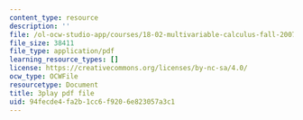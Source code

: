 ```yaml
---
content_type: resource
description: ''
file: /ol-ocw-studio-app/courses/18-02-multivariable-calculus-fall-2007/94fecde4fa2b1cc6f9206e823057a3c1_UZb9hZIAvL4.pdf
file_size: 38411
file_type: application/pdf
learning_resource_types: []
license: https://creativecommons.org/licenses/by-nc-sa/4.0/
ocw_type: OCWFile
resourcetype: Document
title: 3play pdf file
uid: 94fecde4-fa2b-1cc6-f920-6e823057a3c1
---
```

